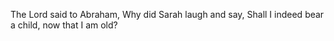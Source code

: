 The Lord said to Abraham, Why did Sarah laugh and say, Shall I indeed bear a child, now that I am old?

